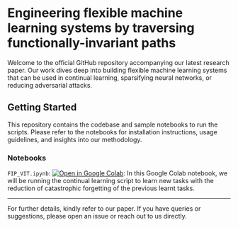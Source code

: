 
# Engineering flexible machine learning systems by traversing functionally-invariant paths

Welcome to the official GitHub repository accompanying our latest research paper. Our work dives deep into building flexible machine learning systems that can be used in continual learning, sparsifying neural networks, or reducing adversarial attacks.

## Getting Started

This repository contains the codebase and sample notebooks to run the scripts. Please refer to the notebooks for installation instructions, usage guidelines, and insights into our methodology.

### Notebooks
`FIP_VIT.ipynb`: [![Open in Google Colab](https://colab.research.google.com/assets/colab-badge.svg)](https://colab.research.google.com/drive/1UICCGijTeugrhhRSL4PQ0GOBM_mHcC70?usp=sharing): 
In this Google Colab notebook, we will be running the continual learning script to learn new tasks with the reduction of catastrophic forgetting of the previous learnt tasks.

---

For further details, kindly refer to our paper. If you have queries or suggestions, please open an issue or reach out to us directly.

